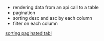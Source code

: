 - rendering data from an api call to a table
- pagination
- sorting desc and asc by each column
- filter on each column

[sorting paginated tabl](https://www.greatfrontend.com/questions/user-interface/data-table-ii/solution)